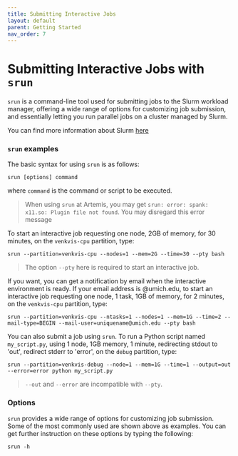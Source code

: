 ```yaml
---
title: Submitting Interactive Jobs
layout: default
parent: Getting Started
nav_order: 7
---
```


# Submitting Interactive Jobs with `srun`
`srun` is a command-line tool used for submitting jobs to the Slurm workload manager, offering a wide range of options for customizing job submission, and essentially letting you run parallel jobs on a cluster managed by Slurm.

You can find more information about Slurm [here](slurm_intro.md)

### `srun` examples

The basic syntax for using `srun` is as follows:

```
srun [options] command
```

where `command` is the command or script to be executed. 

> When using `srun` at Artemis, you may get ```srun: error: spank: x11.so: Plugin file not found```.
> You may disregard this error message

To start an interactive job requesting one node, 2GB of memory, for 30 minutes, on the `venkvis-cpu` partition, type:

```
srun --partition=venkvis-cpu --nodes=1 --mem=2G --time=30 --pty bash
```

> The option `--pty` here is required to start an interactive job.

If you want, you can get a notification by email when the interactive environment is ready.
If your email address is <uniquename>@umich.edu, to start an interactive job requesting one node, 1 task, 1GB of memory, for 2 minutes, on the `venkvis-cpu` partition, type:

```
srun --partition=venkvis-cpu --ntasks=1 --nodes=1 --mem=1G --time=2 --mail-type=BEGIN --mail-user=uniquename@umich.edu --pty bash
```

You can also submit a job using `srun`.
To run a Python script named `my_script.py`, using 1 node, 1GB memory, 1 minute, redirecting stdout to 'out', redirect stderr to 'error', on the `debug` partition, type:

```
srun --partition=venkvis-debug --node=1 --mem=1G --time=1 --output=out --error=error python my_script.py
```

> `--out` and `--error` are incompatible with `--pty`.


### Options

`srun` provides a wide range of options for customizing job submission.
Some of the most commonly used are shown above as examples.
You can get further instruction on these options by typing the following:

```
srun -h
```
